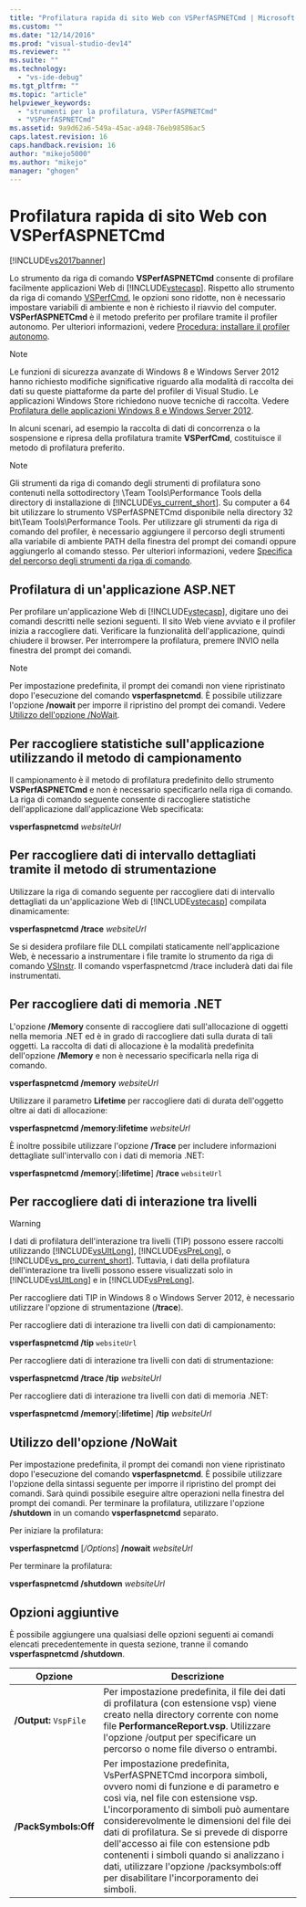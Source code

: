 ```yaml
---
title: "Profilatura rapida di sito Web con VSPerfASPNETCmd | Microsoft Docs"
ms.custom: ""
ms.date: "12/14/2016"
ms.prod: "visual-studio-dev14"
ms.reviewer: ""
ms.suite: ""
ms.technology: 
  - "vs-ide-debug"
ms.tgt_pltfrm: ""
ms.topic: "article"
helpviewer_keywords: 
  - "strumenti per la profilatura, VSPerfASPNETCmd"
  - "VSPerfASPNETCmd"
ms.assetid: 9a9d62a6-549a-45ac-a948-76eb98586ac5
caps.latest.revision: 16
caps.handback.revision: 16
author: "mikejo5000"
ms.author: "mikejo"
manager: "ghogen"
---
```

# Profilatura rapida di sito Web con VSPerfASPNETCmd
[!INCLUDE[vs2017banner](../code-quality/includes/vs2017banner.md)]

Lo strumento da riga di comando **VSPerfASPNETCmd** consente di profilare facilmente applicazioni Web di [!INCLUDE[vstecasp](../code-quality/includes/vstecasp_md.md)].  Rispetto allo strumento da riga di comando [VSPerfCmd](../profiling/vsperfcmd.md), le opzioni sono ridotte, non è necessario impostare variabili di ambiente e non è richiesto il riavvio del computer.  **VSPerfASPNETCmd** è il metodo preferito per profilare tramite il profiler autonomo.  Per ulteriori informazioni, vedere [Procedura: installare il profiler autonomo](../profiling/how-to-install-the-stand-alone-profiler.md).  
  
> [!NOTE]
>  Le funzioni di sicurezza avanzate di Windows 8 e Windows Server 2012 hanno richiesto modifiche significative riguardo alla modalità di raccolta dei dati su queste piattaforme da parte del profiler di Visual Studio.  Le applicazioni Windows Store richiedono nuove tecniche di raccolta.  Vedere [Profilatura delle applicazioni Windows 8 e Windows Server 2012](../profiling/performance-tools-on-windows-8-and-windows-server-2012-applications.md).  
  
 In alcuni scenari, ad esempio la raccolta di dati di concorrenza o la sospensione e ripresa della profilatura tramite **VSPerfCmd**, costituisce il metodo di profilatura preferito.  
  
> [!NOTE]
>  Gli strumenti da riga di comando degli strumenti di profilatura sono contenuti nella sottodirectory \\Team Tools\\Performance Tools della directory di installazione di [!INCLUDE[vs_current_short](../code-quality/includes/vs_current_short_md.md)].  Su computer a 64 bit utilizzare lo strumento VSPerfASPNETCmd disponibile nella directory 32 bit\\Team Tools\\Performance Tools.  Per utilizzare gli strumenti da riga di comando del profiler, è necessario aggiungere il percorso degli strumenti alla variabile di ambiente PATH della finestra del prompt dei comandi oppure aggiungerlo al comando stesso.  Per ulteriori informazioni, vedere [Specifica del percorso degli strumenti da riga di comando](../profiling/specifying-the-path-to-profiling-tools-command-line-tools.md).  
  
## Profilatura di un'applicazione ASP.NET  
 Per profilare un'applicazione Web di [!INCLUDE[vstecasp](../code-quality/includes/vstecasp_md.md)], digitare uno dei comandi descritti nelle sezioni seguenti.  Il sito Web viene avviato e il profiler inizia a raccogliere dati.  Verificare la funzionalità dell'applicazione, quindi chiudere il browser.  Per interrompere la profilatura, premere INVIO nella finestra del prompt dei comandi.  
  
> [!NOTE]
>  Per impostazione predefinita, il prompt dei comandi non viene ripristinato dopo l'esecuzione del comando **vsperfaspnetcmd**.  È possibile utilizzare l'opzione **\/nowait** per imporre il ripristino del prompt dei comandi.  Vedere [Utilizzo dell'opzione /NoWait](#UsingNoWait).  
  
## Per raccogliere statistiche sull'applicazione utilizzando il metodo di campionamento  
 Il campionamento è il metodo di profilatura predefinito dello strumento **VSPerfASPNETCmd** e non è necessario specificarlo nella riga di comando.  La riga di comando seguente consente di raccogliere statistiche dell'applicazione dall'applicazione Web specificata:  
  
 **vsperfaspnetcmd**  *websiteUrl*  
  
## Per raccogliere dati di intervallo dettagliati tramite il metodo di strumentazione  
 Utilizzare la riga di comando seguente per raccogliere dati di intervallo dettagliati da un'applicazione Web di [!INCLUDE[vstecasp](../code-quality/includes/vstecasp_md.md)] compilata dinamicamente:  
  
 **vsperfaspnetcmd \/trace**  *websiteUrl*  
  
 Se si desidera profilare file DLL compilati staticamente nell'applicazione Web, è necessario a instrumentare i file tramite lo strumento da riga di comando [VSInstr](../profiling/vsinstr.md).  Il comando vsperfaspnetcmd \/trace includerà dati dai file instrumentati.  
  
## Per raccogliere dati di memoria .NET  
 L'opzione **\/Memory** consente di raccogliere dati sull'allocazione di oggetti nella memoria .NET ed è in grado di raccogliere dati sulla durata di tali oggetti.  La raccolta di dati di allocazione è la modalità predefinita dell'opzione **\/Memory** e non è necessario specificarla nella riga di comando.  
  
 **vsperfaspnetcmd \/memory** *websiteUrl*  
  
 Utilizzare il parametro **Lifetime** per raccogliere dati di durata dell'oggetto oltre ai dati di allocazione:  
  
 **vsperfaspnetcmd \/memory:lifetime** *websiteUrl*  
  
 È inoltre possibile utilizzare l'opzione **\/Trace** per includere informazioni dettagliate sull'intervallo con i dati di memoria .NET:  
  
 **vsperfaspnetcmd \/memory**\[**:lifetime**\] **\/trace** `websiteUrl`  
  
## Per raccogliere dati di interazione tra livelli  
  
> [!WARNING]
>  I dati di profilatura dell'interazione tra livelli \(TIP\) possono essere raccolti utilizzando [!INCLUDE[vsUltLong](../code-quality/includes/vsultlong_md.md)], [!INCLUDE[vsPreLong](../code-quality/includes/vsprelong_md.md)], o [!INCLUDE[vs_pro_current_short](../profiling/includes/vs_pro_current_short_md.md)].  Tuttavia, i dati della profilatura dell'interazione tra livelli possono essere visualizzati solo in [!INCLUDE[vsUltLong](../code-quality/includes/vsultlong_md.md)] e in [!INCLUDE[vsPreLong](../code-quality/includes/vsprelong_md.md)].  
>   
>  Per raccogliere dati TIP in Windows 8 o Windows Server 2012, è necessario utilizzare l'opzione di strumentazione \(**\/trace**\).  
  
 Per raccogliere dati di interazione tra livelli con dati di campionamento:  
  
 **vsperfaspnetcmd \/tip** `websiteUrl`  
  
 Per raccogliere dati di interazione tra livelli con dati di strumentazione:  
  
 **vsperfaspnetcmd \/trace \/tip** *websiteUrl*  
  
 Per raccogliere dati di interazione tra livelli con dati di memoria .NET:  
  
 **vsperfaspnetcmd \/memory**\[**:lifetime**\] **\/tip** *websiteUrl*  
  
##  <a name="UsingNoWait"></a> Utilizzo dell'opzione \/NoWait  
 Per impostazione predefinita, il prompt dei comandi non viene ripristinato dopo l'esecuzione del comando **vsperfaspnetcmd**.  È possibile utilizzare l'opzione della sintassi seguente per imporre il ripristino del prompt dei comandi.  Sarà quindi possibile eseguire altre operazioni nella finestra del prompt dei comandi.  Per terminare la profilatura, utilizzare l'opzione **\/shutdown** in un comando **vsperfaspnetcmd** separato.  
  
 Per iniziare la profilatura:  
  
 **vsperfaspnetcmd** \[*\/Options*\] **\/nowait** *websiteUrl*  
  
 Per terminare la profilatura:  
  
 **vsperfaspnetcmd \/shutdown** *websiteUrl*  
  
## Opzioni aggiuntive  
 È possibile aggiungere una qualsiasi delle opzioni seguenti ai comandi elencati precedentemente in questa sezione, tranne il comando **vsperfaspnetcmd \/shutdown**.  
  
|Opzione|Descrizione|  
|-------------|-----------------|  
|**\/Output:** `VspFile`|Per impostazione predefinita, il file dei dati di profilatura \(con estensione vsp\) viene creato nella directory corrente con nome file **PerformanceReport.vsp**.  Utilizzare l'opzione \/output per specificare un percorso o nome file diverso o entrambi.|  
|**\/PackSymbols:Off**|Per impostazione predefinita, VsPerfASPNETCmd incorpora simboli, ovvero nomi di funzione e di parametro e così via, nel file con estensione vsp.  L'incorporamento di simboli può aumentare considerevolmente le dimensioni del file dei dati di profilatura.  Se si prevede di disporre dell'accesso ai file con estensione pdb contenenti i simboli quando si analizzano i dati, utilizzare l'opzione \/packsymbols:off per disabilitare l'incorporamento dei simboli.|
